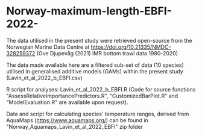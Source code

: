 # Norway-maximum-length-EBFI-2022-

The data utilised in the present study were retrieved open-source from the Norwegian Marine Data Centre at https://doi.org/10.21335/NMDC-328259372
(Ove Djupevåg (2021) IMR bottom trawl data 1980-2020)

The data made available here are a filtered sub-set of data (10 species) utilised in generalised additive models (GAMs) within the present study (Lavin_et_al_2022_b_EBFI.csv)

R script for analyses: Lavin_et_al_2022_b_EBFI.R
(Code for source functions "AssessRelativeImportancePredictors.R",
"CustomizedBarPlot.R" and "ModelEvaluation.R" are available upon request).

Data and script for calculating species' temperature ranges,
derived from AquaMaps (https://www.aquamaps.org/) can be found in
"Norway_Aquamaps_Lavin_et_al_2022_EBFI" zip folder

